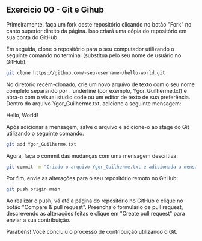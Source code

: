 ## Exercicio 00 - Git e Gihub 

Primeiramente, faça um fork deste repositório clicando no botão "Fork" no canto superior direito da página. Isso criará uma cópia do repositório em sua conta do GitHub.

Em seguida, clone o repositório para o seu computador utilizando o seguinte comando no terminal (substitua <seu-username> pelo seu nome de usuário no GitHub):

```bash
git clone https://github.com/<seu-username>/hello-world.git
```

No diretório recém-clonado, crie um novo arquivo de texto com o seu nome completo separando por _ underline (por exemplo, Ygor_Guilherme.txt) e abra-o com o visual studio code ou um editor de texto de sua preferência.
Dentro do arquivo Ygor_Guilherme.txt, adicione a seguinte mensagem:

Hello, World!

Após adicionar a mensagem, salve o arquivo e adicione-o ao stage do Git utilizando o seguinte comando:

```bash
git add Ygor_Guilherme.txt
```

Agora, faça o commit das mudanças com uma mensagem descritiva:

```bash
git commit -m "Criado o arquivo Ygor_Guilherme.txt e adicionada a mensagem de Hello, World!"
```

Por fim, envie as alterações para o seu repositório remoto no GitHub:

```bash
git push origin main
```

Ao realizar o push, vá até a página do repositório no GitHub e clique no botão "Compare & pull request". Preencha o formulário de pull request, descrevendo as alterações feitas e clique em "Create pull request" para enviar a sua contribuição.

Parabéns! Você concluiu o processo de contribuição utilizando o Git. 
